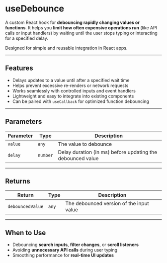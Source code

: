 # useDebounce

A custom React hook for **debouncing rapidly changing values or functions**.
It helps you **limit how often expensive operations run** (like API calls or input handlers) by waiting until the user stops typing or interacting for a specified delay.

Designed for simple and reusable integration in React apps.

---

## Features

* Delays updates to a value until after a specified wait time
* Helps prevent excessive re-renders or network requests
* Works seamlessly with controlled inputs and event handlers
* Lightweight and easy to integrate into existing components
* Can be paired with `useCallback` for optimized function debouncing

---

## Parameters

| Parameter | Type     | Description                                                |
| --------- | -------- | ---------------------------------------------------------- |
| `value`   | `any`    | The value to debounce                                      |
| `delay`   | `number` | Delay duration (in ms) before updating the debounced value |

---

## Returns

| Return           | Type  | Description                              |
| ---------------- | ----- | ---------------------------------------- |
| `debouncedValue` | `any` | The debounced version of the input value |

---

## When to Use

* Debouncing **search inputs**, **filter changes**, or **scroll listeners**
* Avoiding **unnecessary API calls** during user typing
* Smoothing performance for **real-time UI updates**

